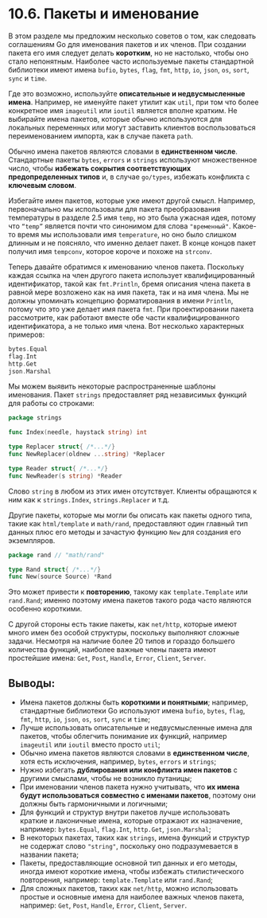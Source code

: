 # 10.6. Пакеты и именование

В этом разделе мы предложим несколько советов о том, как следовать соглашениям Go для именования пакетов и их членов.
При создании пакета его имя следует делать **коротким**, но не настолько, чтобы оно стало непонятным. Наиболее часто
используемые пакеты стандартной библиотеки имеют
имена `bufio`, `bytes`, `flag`, `fmt`, `http`, `io`, `json`, `os`, `sort`, `sync` и `time`.

Где это возможно, используйте **описательные и недвусмысленные имена**. Например, не именуйте пакет утилит как `util`,
при том что более конкретное имя `imageutil` или `ioutil` является вполне кратким. Не выбирайте имена пакетов, которые
обычно используются для локальных переменных или могут заставить клиентов воспользоваться переименованием импорта, как в
случае пакета `path`.

Обычно имена пакетов являются словами в **единственном числе**. Стандартные пакеты `bytes`, `errors` и `strings`
используют множественное число, чтобы **избежать сокрытия соответствующих предопределенных типов** и, в
случае `go/types`, избежать конфликта с **ключевым словом**.

Избегайте имен пакетов, которые уже имеют другой смысл. Например, первоначально мы использовали для пакета
преобразования температуры в разделе 2.5 имя `temp`, но это была ужасная идея, потому что `“temp”` является почти что
синонимом для слова `"временный"`. Какое-то время мы использовали имя `temperature`, но оно было слишком длинным и не
поясняло, что именно делает пакет. В конце концов пакет получил имя `tempconv`, которое короче и похоже на `strconv`.

Теперь давайте обратимся к именованию членов пакета. Поскольку каждая ссылка на член другого пакета использует
квалифицированный идентификатор, такой как `fmt.Println`, бремя описания члена пакета в равной мере возложено как на имя
пакета, так и на имя члена. Мы не должны упоминать концепцию форматирования в имени `Println`, потому что это уже делает
имя пакета `fmt`. При проектировании пакета рассмотрите, как работают вместе обе части квалифицированного
идентификатора, а не только имя члена. Вот несколько характерных примеров:

``` go
bytes.Equal 
flag.Int 
http.Get 
json.Marshal
```

Мы можем выявить некоторые распространенные шаблоны именования. Пакет `strings` предоставляет ряд независимых функций
для работы со строками:

``` go
package strings

func Index(needle, haystack string) int

type Replacer struct{ /*...*/}
func NewReplacer(oldnew ...string) *Replacer

type Reader struct{ /*...*/} 
func NewReader(s string) *Reader
```

Слово `string` в любом из этих имен отсутствует. Клиенты обращаются к ним как к `strings.Index`, `strings.Replacer` и
т.д.

Другие пакеты, которые мы могли бы описать как пакеты одного типа, такие как `html/template` и `math/rand`,
предоставляют один главный тип данных плюс его методы и зачастую функцию `New` для создания его экземпляров.

``` go
package rand // "math/rand"

type Rand struct{ /*...*/} 
func New(source Source) *Rand
```

Это может привести к **повторению**, такому как `template.Template` или `rand.Rand`; именно поэтому имена пакетов такого
рода часто являются особенно короткими.

С другой стороны есть такие пакеты, как `net/http`, которые имеют много имен без особой структуры, поскольку выполняют
сложные задачи. Несмотря на наличие более 20 типов и гораздо большего количества функций, наиболее важные члены пакета
имеют простейшие имена: `Get`, `Post`, `Handle`, `Error`, `Client`, `Server`.

## Выводы:

* Имена пакетов должны быть **короткими и понятными**; например, стандартные библиотеки Go используют
  имена `bufio`, `bytes`,
  `flag`, `fmt`, `http`, `io`, `json`, `os`, `sort`, `sync` и `time`;
* Лучше использовать описательные и недвусмысленные имена для пакетов, чтобы облегчить понимание их функций,
  например `imageutil` или `ioutil` вместо просто `util`;
* Обычно имена пакетов являются словами в **единственном числе**, хотя есть исключения, например, `bytes`, `errors`
  и `strings`;
* Нужно избегать **дублирования или конфликта имен пакетов** с другими смыслами, чтобы не возникло путаницы;
* При именовании членов пакета нужно учитывать, что **их имена будут использоваться совместно с именами пакетов**,
  поэтому они должны быть гармоничными и логичными;
* Для функций и структур внутри пакетов лучше использовать краткие и лаконичные имена, которые отражают их назначение,
  например: `bytes.Equal`, `flag.Int`, `http.Get`, `json.Marshal`;
* В некоторых пакетах, таких как `strings`, имена функций и структур не содержат слово `"string"`, поскольку оно
  подразумевается в названии пакета;
* Пакеты, предоставляющие основной тип данных и его методы, иногда имеют короткие имена, чтобы избежать стилистического
  повторения, например: `template.Template` или `rand.Rand`;
* Для сложных пакетов, таких как `net/http`, можно использовать простые и основные имена для наиболее важных членов
  пакета, например: `Get`, `Post`, `Handle`, `Error`, `Client`, `Server`. 